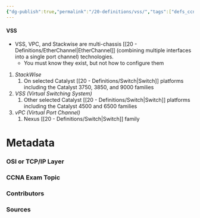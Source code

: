 ```yaml
---
{"dg-publish":true,"permalink":"/20-definitions/vss/","tags":["defs_ccna"]}
---
```


#### VSS
- VSS, VPC, and Stackwise are multi-chassis [[20 - Definitions/EtherChannel\|EtherChannel]] (combining multiple interfaces into a single port channel) technologies.
	- You must know they exist, but not how to configure them
1.  *StackWise*
	1.  On selected Catalyst [[20 - Definitions/Switch\|Switch]] platforms including the Catalyst 3750, 3850, and 9000 families
2.  *VSS (Virtual Switching System)*
	1.  Other selected Catalyst [[20 - Definitions/Switch\|Switch]] platforms including the Catalyst 4500 and 6500 families
3.  *vPC (Virtual Port Channel)*
	1.  Nexus [[20 - Definitions/Switch\|Switch]] family

# Metadata
### OSI or TCP/IP Layer

### CCNA Exam Topic

### Contributors

### Sources

